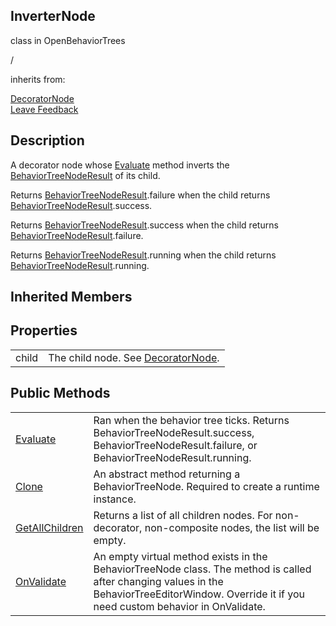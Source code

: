 <h2 class="header">InverterNode</h2>

<div class="flex-row space-between">
    <div class="flex-row">
        <p style="margin-right:10px">class in OpenBehaviorTrees</p>
        <p style="margin-right:10px">/</p>
        <p>inherits from: </p>
        <a class="link" href= "DecoratorNode.md">DecoratorNode</a>
    </div>
    <a class="link" style="text-align: right" href="mailto:zacharyruiz1@gmail.com" target="_blank">Leave Feedback</a>
</div>

<h2 class="small-h2 header">Description</h2>
<p>
    A decorator node whose 
    <a class="link" href="BehaviorTreeNode-Evaluate.md">Evaluate</a> 
    method inverts the 
    <a class="link" href="BehaviorTreeNodeResult.md">BehaviorTreeNodeResult</a> 
    of its child.
</p>
<p>
    Returns <a class="link" href="BehaviorTreeNodeResult.md">BehaviorTreeNodeResult</a>.failure when the child returns 
    <a class="link" href="BehaviorTreeNodeResult.md">BehaviorTreeNodeResult</a>.success.
</p>
<p>
    Returns <a class="link" href="BehaviorTreeNodeResult.md">BehaviorTreeNodeResult</a>.success when the child returns 
    <a class="link" href="BehaviorTreeNodeResult.md">BehaviorTreeNodeResult</a>.failure.
</p>
<p>
    Returns <a class="link" href="BehaviorTreeNodeResult.md">BehaviorTreeNodeResult</a>.running when the child returns 
    <a class="link" href="BehaviorTreeNodeResult.md">BehaviorTreeNodeResult</a>.running.
</p>

<h2 class="small-h2 header">Inherited Members</h2>

<h2 class="small-h2 header">Properties</h2>
<table class="table">
    <tbody>
        <tr>
            <td>child</td>
            <td>The child node. See <a class="link" href= "DecoratorNode.md">DecoratorNode</a>.</td>
        </tr>
    </tbody>
</table>
<h2 class="small-h2 header">Public Methods</h2>
<table class="table">
    <tbody>
        <tr>
            <td><a class="link" href = "BehaviorTreeNode-Evaluate.md">Evaluate</a></td>
            <td>Ran when the behavior tree ticks. Returns BehaviorTreeNodeResult.success, BehaviorTreeNodeResult.failure, or BehaviorTreeNodeResult.running.</td>
        </tr>
        <tr>
            <td><a class="link" href = "BehaviorTreeNode-Clone.md">Clone</a></td>
            <td>An abstract method returning a BehaviorTreeNode. Required to create a runtime instance.</td>
        </tr>
        <tr>
            <td><a class="link" href="BehaviorTreeNode-GetAllChildren.md">GetAllChildren</a></td>
            <td>Returns a list of all children nodes. For non-decorator, non-composite nodes, the list will be empty.</td>
        </tr>
        <tr>
            <td><a class="link" href="https://docs.unity3d.com/ScriptReference/ScriptableObject.OnValidate.html">OnValidate</a></td>
            <td>An empty virtual method exists in the BehaviorTreeNode class. The method is called after changing values in the BehaviorTreeEditorWindow. Override it if you need custom behavior in OnValidate.</td>
        </tr>
    </tbody>

</table>
